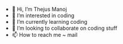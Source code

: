- 👋 Hi, I’m Thejus Manoj
- 👀 I’m interested in coding
- 🌱 I’m currently learning coding
- 💞️ I’m looking to collaborate on coding stuff
- 📫 How to reach me ~ mail
